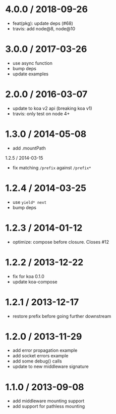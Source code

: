 
4.0.0 / 2018-09-26
==================

 * feat(pkg): update deps (#68)
 * travis: add node@8, node@10

3.0.0 / 2017-03-26
==================

 * use async function
 * bump deps
 * update examples

2.0.0 / 2016-03-07
==================

 * update to koa v2 api (breaking koa v1)
 * travis: only test on node 4+

1.3.0 / 2014-05-08
==================

 * add .mountPath

1.2.5 / 2014-03-15

 * fix matching `/prefix` against `/prefix*`

1.2.4 / 2014-03-25
==================

 * use `yield* next`
 * bump deps

1.2.3 / 2014-01-12
==================

 * optimize: compose before closure. Closes #12

1.2.2 / 2013-12-22
==================

 * fix for koa 0.1.0
 * update koa-compose

1.2.1 / 2013-12-17
==================

 * restore prefix before going further downstream

1.2.0 / 2013-11-29
==================

 * add error propagation example
 * add socket errors example
 * add some debug() calls
 * update to new middleware signature

1.1.0 / 2013-09-08
==================

 * add middleware mounting support
 * add support for pathless mounting
